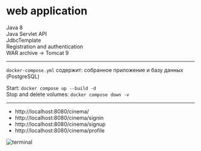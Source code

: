 # web application
Java 8  
Java Servlet API  
JdbcTemplate  
Registration and authentication  
WAR archive -> Tomcat 9  

---
`docker-compose.yml` содержит: собранное приложение и базу данных (PostgreSQL)

Start: `docker compose up --build -d`  
Stop and delete volumes: `docker compose down -v`  

---

- http://localhost:8080/cinema/
- http://localhost:8080/cinema/signin
- http://localhost:8080/cinema/signup
- http://localhost:8080/cinema/profile

![terminal](https://github.com/hyoghurt/web_application/raw/master/terminal.png)
